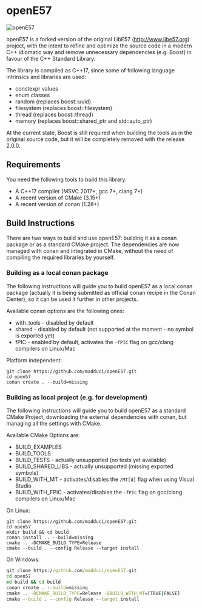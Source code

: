 # openE57

![openE57](https://github.com/madduci/openE57/workflows/openE57/badge.svg)

openE57 is a forked version of the original LibE57 (http://www.libe57.org) project, with the intent to refine and optimize the source code in a modern C++ idiomatic way and remove unnecessary dependencies (e.g. Boost) in favour of the C++ Standard Library.

The library is compiled as C++17, since some of following language intrinsics and libraries are used:

* constexpr values
* enum classes
* random (replaces boost::uuid)
* filesystem (replaces boost::filesystem)
* thread (replaces boost::thread)
* memory (replaces boost::shared_ptr and std::auto_ptr)

At the current state, Boost is still required when building the tools as in the original source code, but it will be completely removed with the release 2.0.0.

## Requirements

You need the following tools to build this library:

* A C++17 compiler (MSVC 2017+, gcc 7+, clang 7+)
* A recent version of CMake (3.15+)
* A recent version of conan (1.28+)

## Build Instructions

There are two ways to build and use openE57: building it as a conan package or as a standard CMake project.
The dependencies are now managed with conan and integrated in CMake, without the need of compiling the required libraries by yourself.

### Building as a local conan package

The following instructions will guide you to build openE57 as a local conan package (actually it is being submitted as official conan recipe in the Conan Center), so it can be used it further in other projects.

Available conan options are the following ones:

* with_tools - disabled by default
* shared - disabled by default (not supported at the moment - no symbol is exported yet)
* fPIC - enabled by default, activates the `-fPIC` flag on gcc/clang compilers on Linux/Mac

Platform independent:

```shell
git clone https://github.com/madduci/openE57.git
cd open57
conan create . --build=missing
```

### Building as local project (e.g. for development)

The following instructions will guide you to build openE57 as a standard CMake Project, downloading the external dependencies with conan, but managing all the settings with CMake.

Available CMake Options are:

* BUILD_EXAMPLES
* BUILD_TOOLS
* BUILD_TESTS - actually unsupported (no tests yet available)
* BUILD_SHARED_LIBS - actually unsupported (missing exported symbols)
* BUILD_WITH_MT - activates/disables the `/MT[d]` flag when using Visual Studio
* BUILD_WITH_FPIC - activates/disables the `-fPIC` flag on gcc/clang compilers on Linux/Mac

On Linux:

```shell
git clone https://github.com/madduci/openE57.git
cd open57
mkdir build && cd build
conan install .. --build=missing
cmake .. -DCMAKE_BUILD_TYPE=Release
cmake --build . --config Release --target install
```

On Windows:

```cmd
git clone https://github.com/madduci/openE57.git
cd open57
md build && cd build
conan create . --build=missing
cmake .. -DCMAKE_BUILD_TYPE=Release -DBUILD_WITH_MT=[TRUE|FALSE]
cmake --build . --config Release --target install
```
